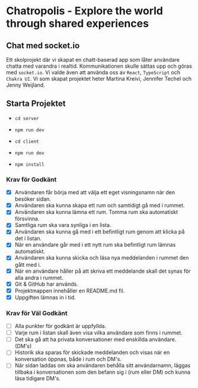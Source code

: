 # Chatropolis - Explore the world through shared experiences

## Chat med socket.io

Ett skolprojekt där vi skapat en chatt-baserad app som låter användare chatta med varandra i realtid. Kommunikationen skulle sättas upp och göras med `socket.io`. Vi valde även att använda oss av `React`, `TypeScript` och `Chakra UI`.
Vi som skapat projektet heter Martina Kreivi, Jennifer Techel och Jenny Weijland.

## Starta Projektet

- `cd server`
- `npm run dev`

- `cd client`
- `npm run dev`
- `npm install`

### Krav för Godkänt

- [x] Användaren får börja med att välja ett eget visningsnamn när den besöker sidan.
- [x] Användaren ska kunna skapa ett rum och samtidigt gå med i rummet.
- [x] Användaren ska kunna lämna ett rum. Tomma rum ska automatiskt försvinna.
- [x] Samtliga rum ska vara synliga i en lista.
- [x] Användaren ska kunna gå med i ett befintligt rum genom att klicka på det i listan.
- [x] När en användare går med i ett nytt rum ska befintligt rum lämnas automatiskt.
- [x] Användaren ska kunna skicka och läsa nya meddelanden i rummet den gått med i.
- [x] När en användare håller på att skriva ett meddelande skall det synas för alla andra i rummet.
- [x] Git & GitHub har används.
- [x] Projektmappen innehåller en README.md fil.
- [x] Uppgiften lämnas in i tid.

### Krav för Väl Godkänt

- [ ] Alla punkter för godkänt är uppfyllda.
- [ ] Varje rum i listan skall även visa vilka användare som finns i rummet.
- [ ] Det ska gå att ha privata konversationer med enskillda användare. (DM's)
- [ ] Historik ska sparas för skickade meddelanden och visas när en konversation öppnas, både i rum och DM's.
- [ ] När sidan laddas om ska användaren behålla sitt användarnamn, läggas tillbaka i konversationen som den befann sig i (rum eller DM) och kunna läsa tidigare DM's.
